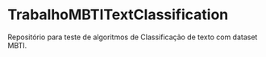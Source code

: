 # TrabalhoMBTITextClassification
 Repositório para teste de algoritmos de Classificação de texto com dataset MBTI.
